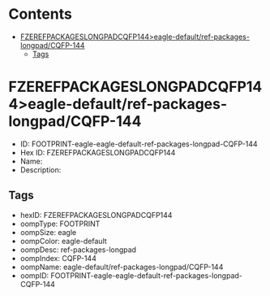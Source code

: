 



Contents
========

* [FZEREFPACKAGESLONGPADCQFP144>eagle-default/ref-packages-longpad/CQFP-144](#fzerefpackageslongpadcqfp144eagle-defaultref-packages-longpadcqfp-144)
	* [Tags](#tags)

# FZEREFPACKAGESLONGPADCQFP144>eagle-default/ref-packages-longpad/CQFP-144

- ID: FOOTPRINT-eagle-eagle-default-ref-packages-longpad-CQFP-144
- Hex ID: FZEREFPACKAGESLONGPADCQFP144
- Name: 
- Description: 

## Tags

- hexID: FZEREFPACKAGESLONGPADCQFP144
- oompType: FOOTPRINT
- oompSize: eagle
- oompColor: eagle-default
- oompDesc: ref-packages-longpad
- oompIndex: CQFP-144
- oompName: eagle-default/ref-packages-longpad/CQFP-144
- oompID: FOOTPRINT-eagle-eagle-default-ref-packages-longpad-CQFP-144
